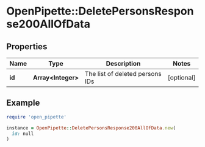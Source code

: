 # OpenPipette::DeletePersonsResponse200AllOfData

## Properties

| Name | Type | Description | Notes |
| ---- | ---- | ----------- | ----- |
| **id** | **Array&lt;Integer&gt;** | The list of deleted persons IDs | [optional] |

## Example

```ruby
require 'open_pipette'

instance = OpenPipette::DeletePersonsResponse200AllOfData.new(
  id: null
)
```

